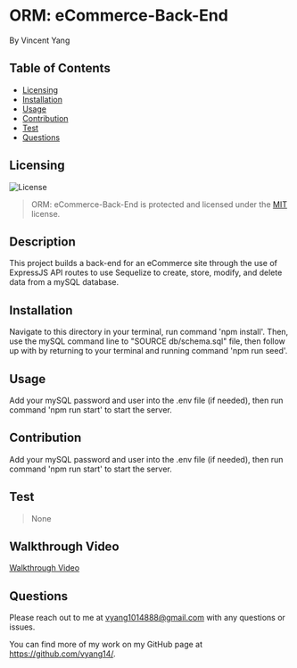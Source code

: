 # ORM: eCommerce-Back-End

By Vincent Yang
## Table of Contents

* [Licensing](#licensing)
* [Installation](#installation)
* [Usage](#usage)
* [Contribution](#contribution)
* [Test](#test)
* [Questions](#questions)

## Licensing 
![License](https://img.shields.io/badge/license-MIT-blue.svg)
> ORM: eCommerce-Back-End is protected and licensed under the [MIT](https://opensource.org/licenses/MIT) license.

## Description

This project builds a back-end for an eCommerce site through the use of ExpressJS API routes to use Sequelize to create, store, modify, and delete data from a mySQL database.
  
## Installation

Navigate to this directory in your terminal, run command 'npm install'. Then, use the mySQL command line to "SOURCE db/schema.sql" file, then follow up with by returning to your terminal and running command 'npm run seed'.

## Usage

Add your mySQL password and user into the .env file (if needed), then run command 'npm run start' to start the server.

## Contribution

Add your mySQL password and user into the .env file (if needed), then run command 'npm run start' to start the server.

## Test

> None

## Walkthrough Video

[Walkthrough Video](./Assets/walkthrough.mp4)

## Questions

Please reach out to me at vyang1014888@gmail.com with any questions or issues.

You can find more of my work on my GitHub page at https://github.com/vyang14/.
